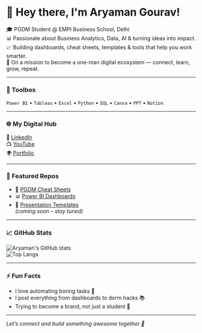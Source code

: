 # 👋 Hey there, I'm Aryaman Gourav!

🎓 PGDM Student @ EMPI Business School, Delhi  
📊 Passionate about Business Analytics, Data, AI & turning ideas into impact.  
📈 Building dashboards, cheat sheets, templates & tools that help you work smarter.  
🎯 On a mission to become a one-man digital ecosystem — connect, learn, grow, repeat.

---

### 🧰 Toolbox  
`Power BI` • `Tableau` • `Excel` • `Python` • `SQL` • `Canva` • `PPT` • `Notion`

---

### 🌐 My Digital Hub  
🔗 [LinkedIn](https://www.linkedin.com/in/aryaman-gourav-402066367/)  
📺 [YouTube](https://www.youtube.com/@SmartEDlab)  
🌍 [Portfolio](https://aryaman-portfolio.thesimple.ink/)

---

### 📁 Featured Repos  
- 📘 [PGDM Cheat Sheets](https://github.com/aryamangourav/cheat-sheets)  
- 📊 [Power BI Dashboards](https://github.com/aryamangourav/powerbi-dashboards)  
- 🎨 [Presentation Templates](https://github.com/aryamangourav/ppt-templates)  
*(coming soon – stay tuned)*

---

### 📈 GitHub Stats  
![Aryaman's GitHub stats](https://github-readme-stats.vercel.app/api?username=aryamangourav&show_icons=true&theme=default)  
![Top Langs](https://github-readme-stats.vercel.app/api/top-langs/?username=aryamangourav&layout=compact)

---

### ⚡ Fun Facts  
- I love automating boring tasks 🧠  
- I post everything from dashboards to dorm hacks 📚  
- Trying to become a brand, not just a student 💼

---

*Let’s connect and build something awesome together 🚀*
<!--
**aryamangourav/aryamangourav** is a ✨ _special_ ✨ repository because its `README.md` (this file) appears on your GitHub profile.